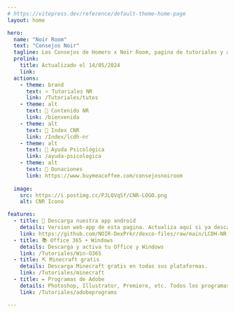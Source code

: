 ```yaml
---
# https://vitepress.dev/reference/default-theme-home-page
layout: home

hero:
  name: "Noir Room"
  text: "Consejos Noir"
  tagline: Los Consejos de Homero x Noir Room, pagina de tutoriales y aportes de la comunidad.
  prelink:
    title: Actualizado el 14/05/2024
    link: 
  actions:
    - theme: brand
      text: ⭐ Tutoriales NR
      link: /Tutoriales/tutos
    - theme: alt
      text: 🤍 Contenido NR
      link: /bienvenida
    - theme: alt
      text: 📀 Index CNR
      link: /Index/lcdh-nr
    - theme: alt
      text: 💚 Ayuda Psicológica
      link: /ayuda-psicologica
    - theme: alt
      text: 🩷 Donaciones
      link: https://www.buymeacoffee.com/consejosnoiroom
  
  image:
    src: https://i.postimg.cc/PJLQVqSf/CNR-LOGO.png
    alt: CNR Icono

features:
  - title: 🤍 Descarga nuestra app android
    details: Version web-app de esta pagina. Actualiza aquí si ya descargaste.
    link: https://github.com/NOIR-DexPrkr/dexco-files/raw/main/LCDH-NR.apk
  - title: 📚 Office 365 + Windows
    details: Descarga y activa tu Office y Windows
    link: /Tutoriales/Win-O365
  - title: ⛏ Minecraft gratis
    details: Descarga Minecraft gratis en todas sus plataformas.
    link: /Tutoriales/minecraft
  - title: ✒ Programas de Adobe
    details: Photoshop, Illustrator, Premiere, etc. Todos los programas sin problemas.
    link: /Tutoriales/adobeprograms

---
```


